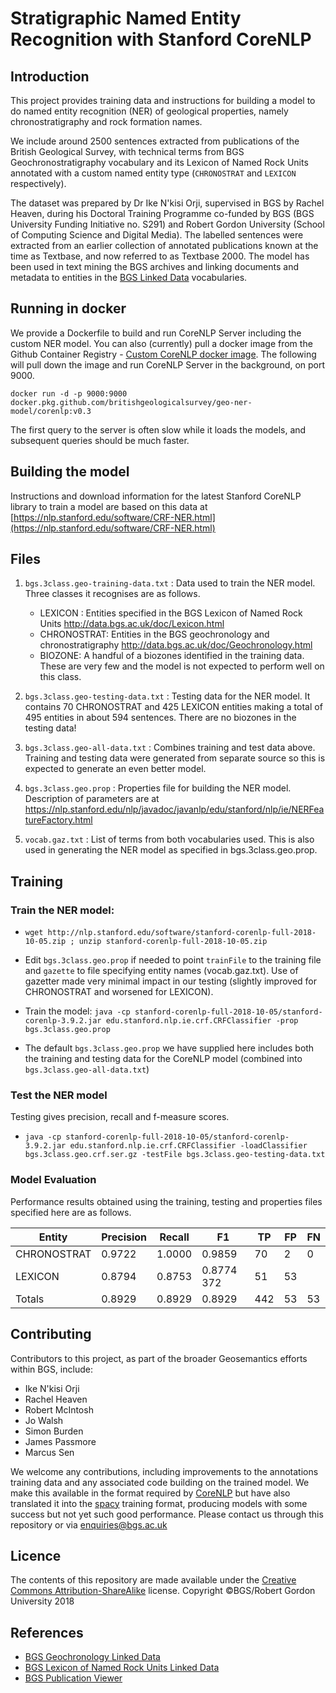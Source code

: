 # Stratigraphic Named Entity Recognition with Stanford CoreNLP

## Introduction

This project provides training data and instructions for building a model to do named entity recognition (NER) of geological properties, namely chronostratigraphy and rock formation names.

We include around 2500 sentences extracted from publications of the British Geological Survey, with technical terms from BGS Geochronostratigraphy vocabulary and its Lexicon of Named Rock Units annotated with a custom named entity type (`CHRONOSTRAT` and `LEXICON` respectively).

The dataset was prepared by Dr Ike N'kisi Orji, supervised in BGS by Rachel Heaven, during his Doctoral Training Programme co-funded by BGS (BGS University Funding Initiative no. S291) and Robert Gordon University (School of Computing Science and Digital Media). The labelled sentences were extracted from an earlier collection of annotated publications known at the time as Textbase, and now referred to as Textbase 2000. The model has been used in text mining the BGS archives and linking documents and metadata to entities in the [BGS Linked Data](https://data.bgs.ac.uk) vocabularies.

## Running in docker

We provide a Dockerfile to build and run CoreNLP Server including the custom NER model. You can also (currently) pull a docker image from the Github Container Registry - [Custom CoreNLP docker image](https://github.com/BritishGeologicalSurvey/geo-ner-model/packages/476199). The following will pull down the image and run CoreNLP Server in the background, on port 9000.

```
docker run -d -p 9000:9000 docker.pkg.github.com/britishgeologicalsurvey/geo-ner-model/corenlp:v0.3
```

The first query to the server is often slow while it loads the models, and subsequent queries should be much faster.

## Building the model

Instructions and download information for the latest Stanford CoreNLP library to train a model are based on this data at [https://nlp.stanford.edu/software/CRF-NER.html](https://nlp.stanford.edu/software/CRF-NER.html)


## Files

1. `bgs.3class.geo-training-data.txt` : Data used to train the NER model. Three classes it recognises are as follows.
   - LEXICON : Entities specified in the BGS Lexicon of Named Rock Units http://data.bgs.ac.uk/doc/Lexicon.html
   - CHRONOSTRAT: Entities in the BGS geochronology and chronostratigraphy http://data.bgs.ac.uk/doc/Geochronology.html
   - BIOZONE: A handful of a biozones identified in the training data. These are very few and the model is not expected to perform well on this class.

2. `bgs.3class.geo-testing-data.txt` : Testing data for the NER model. It contains 70 CHRONOSTRAT and 425 LEXICON entities making a total of 495 entities in about 594 sentences. There are no biozones in the testing data!

3. `bgs.3class.geo-all-data.txt` : Combines training and test data above. Training and testing data were generated from separate source so this is expected to generate an even better model.

4. `bgs.3class.geo.prop` : Properties file for building the NER model. Description of parameters are at https://nlp.stanford.edu/nlp/javadoc/javanlp/edu/stanford/nlp/ie/NERFeatureFactory.html

5. `vocab.gaz.txt` : List of terms from both vocabularies used. This is also used in generating the NER model as specified in bgs.3class.geo.prop.


## Training

### Train the NER model:

  * `wget http://nlp.stanford.edu/software/stanford-corenlp-full-2018-10-05.zip ; unzip stanford-corenlp-full-2018-10-05.zip`

  * Edit `bgs.3class.geo.prop` if needed to point `trainFile` to the training file and `gazette` to file specifying entity names (vocab.gaz.txt). Use of gazetter made very minimal impact in our testing (slightly improved for CHRONOSTRAT and worsened for LEXICON).

  *	Train the model: `java -cp stanford-corenlp-full-2018-10-05/stanford-corenlp-3.9.2.jar edu.stanford.nlp.ie.crf.CRFClassifier -prop bgs.3class.geo.prop`

  * The default `bgs.3class.geo.prop` we have supplied here includes both the training and testing data for the CoreNLP model (combined into `bgs.3class.geo-all-data.txt`)

### Test the NER  model

Testing gives precision, recall and f-measure scores.

  * `java -cp stanford-corenlp-full-2018-10-05/stanford-corenlp-3.9.2.jar edu.stanford.nlp.ie.crf.CRFClassifier -loadClassifier bgs.3class.geo.crf.ser.gz -testFile bgs.3class.geo-testing-data.txt`

### Model Evaluation

Performance results obtained using the training, testing and properties files specified here are as follows.

|Entity    		|Precision	|Recall     	|F1  		|TP  	|FP   	|FN |
|---------------|-----------|---------------|-----------|-------|-------|---|
|CHRONOSTRAT    	|0.9722  	|1.0000  	|0.9859  	|70      |2      | 0|
|LEXICON    		|0.8794  	|0.8753  	|0.8774  	372     |51      |53|
|Totals    		|0.8929  	|0.8929  	|0.8929  	|442     |53      |53|


## Contributing


Contributors to this project, as part of the broader Geosemantics efforts within BGS, include:

 * Ike N'kisi Orji
 * Rachel Heaven
 * Robert McIntosh
 * Jo Walsh
 * Simon Burden
 * James Passmore
 * Marcus Sen

We welcome any contributions, including improvements to the annotations training data and any associated code building on the trained model. We make this available in the format required by [CoreNLP](https://stanfordnlp.github.io/CoreNLP/) but have also translated it into the [spacy](https://spacy.io) training format, producing models with some success but not yet such good performance. Please contact us through this repository or via enquiries@bgs.ac.uk

## Licence

The contents of this repository are made available under the [Creative Commons Attribution-ShareAlike](https://creativecommons.org/licenses/by-sa/4.0/) license.
Copyright ©BGS/Robert Gordon University 2018

## References

 * [BGS Geochronology Linked Data](http://data.bgs.ac.uk/doc/Geochronology.html)
 * [BGS Lexicon of Named Rock Units Linked Data](http://data.bgs.ac.uk/doc/Lexicon.html)
 * [BGS Publication Viewer](https://www.bgs.ac.uk/data/publications/pubs.cfc?method=viewHome)



